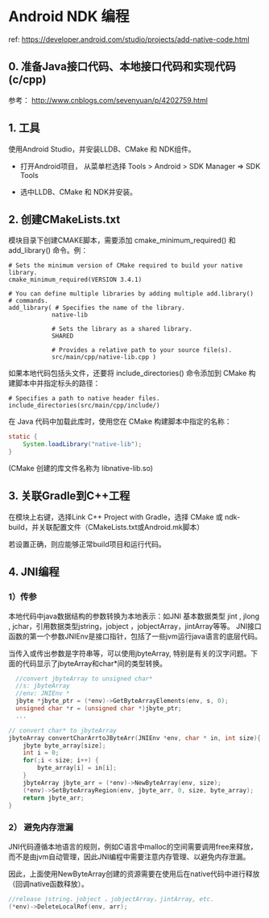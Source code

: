 # Android NDK 编程

ref: https://developer.android.com/studio/projects/add-native-code.html

## 0. 准备Java接口代码、本地接口代码和实现代码(c/cpp)

参考： http://www.cnblogs.com/sevenyuan/p/4202759.html


## 1. 工具

使用Android Studio，并安装LLDB、CMake 和 NDK组件。

- 打开Android项目， 从菜单栏选择 Tools > Android > SDK Manager => SDK Tools

- 选中LLDB、CMake 和 NDK并安装。

## 2. 创建CMakeLists.txt

模块目录下创建CMAKE脚本，需要添加 cmake_minimum_required() 和 add_library() 命令。例：

```
# Sets the minimum version of CMake required to build your native library.
cmake_minimum_required(VERSION 3.4.1)

# You can define multiple libraries by adding multiple add.library()
# commands.
add_library( # Specifies the name of the library.
            native-lib

            # Sets the library as a shared library.
            SHARED

            # Provides a relative path to your source file(s).
            src/main/cpp/native-lib.cpp )
```

如果本地代码包括头文件，还要将 include_directories() 命令添加到 CMake 构建脚本中并指定标头的路径：

```
# Specifies a path to native header files.
include_directories(src/main/cpp/include/)
```

在 Java 代码中加载此库时，使用您在 CMake 构建脚本中指定的名称：

```java
static {
    System.loadLibrary("native-lib");
}
```

(CMake 创建的库文件名称为 libnative-lib.so)


## 3. 关联Gradle到C++工程

在模块上右键，选择Link C++ Project with Gradle，选择 CMake 或 ndk-build，并关联配置文件（CMakeLists.txt或Android.mk脚本）

若设置正确，则应能够正常build项目和运行代码。


## 4. JNI编程

### 1）传参

本地代码中java数据结构的参数转换为本地表示：如JNI 基本数据类型 jint , jlong , jchar，引用数据类型jstring，jobject ，jobjectArray，jintArray等等。
JNI接口函数的第一个参数JNIEnv是接口指针，包括了一些jvm运行java语言的底层代码。

当传入或传出参数是字符串等，可以使用jbyteArray, 特别是有关的汉字问题。下面的代码显示了jbyteArray和char*间的类型转换。

```C
  //convert jbyteArray to unsigned char*
  //s: jbyteArray
  //env: JNIEnv *
  jbyte *jbyte_ptr = (*env)->GetByteArrayElements(env, s, 0);
  unsigned char *r = (unsigned char *)jbyte_ptr;
  ...
```

```C
// convert char* to jbyteArray
jbyteArray convertCharArrtoJByteArr(JNIEnv *env, char * in, int size){
    jbyte byte_array[size];
    int i = 0;
    for(;i < size; i++) {
        byte_array[i] = in[i];
    }
    jbyteArray jbyte_arr = (*env)->NewByteArray(env, size);
    (*env)->SetByteArrayRegion(env, jbyte_arr, 0, size, byte_array);
    return jbyte_arr;
}
```

### 2） 避免内存泄漏

JNI代码遵循本地语言的规则，例如C语言中malloc的空间需要调用free来释放，而不是由jvm自动管理，因此JNI编程中需要注意内存管理、以避免内存泄漏。

因此，上面使用NewByteArray创建的资源需要在使用后在native代码中进行释放（回调native函数释放）。

```C
//release jstring，jobject ，jobjectArray，jintArray, etc.
(*env)->DeleteLocalRef(env, arr);
```
